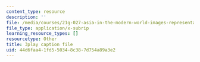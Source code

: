 ```yaml
---
content_type: resource
description: ''
file: /media/courses/21g-027-asia-in-the-modern-world-images-representations-fall-2016/44d6faa41fd550348c387d754a89a3e2_xkoq5N0TTlI.vtt
file_type: application/x-subrip
learning_resource_types: []
resourcetype: Other
title: 3play caption file
uid: 44d6faa4-1fd5-5034-8c38-7d754a89a3e2
---
```

